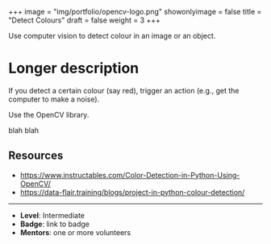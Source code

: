 +++
image = "img/portfolio/opencv-logo.png"
showonlyimage = false
title = "Detect Colours"
draft = false
weight = 3
+++

Use computer vision to detect colour in an image or an object. 

<!--more-->




# Longer description

If you detect a certain colour (say red), trigger an action (e.g., get the computer to make a noise).

Use the OpenCV library.

blah blah

## Resources

* https://www.instructables.com/Color-Detection-in-Python-Using-OpenCV/
* https://data-flair.training/blogs/project-in-python-colour-detection/

--- 

* **Level**: Intermediate
* **Badge**: link to badge
* **Mentors**: one or more volunteers